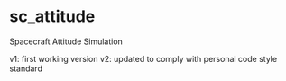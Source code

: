 sc_attitude
===========

Spacecraft Attitude Simulation

v1: first working version
v2: updated to comply with personal code style standard
